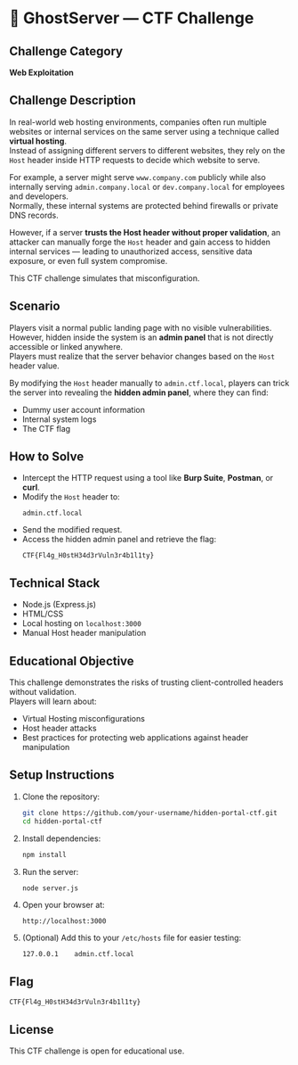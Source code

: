# 🏴 GhostServer — CTF Challenge

## Challenge Category
**Web Exploitation**

## Challenge Description
In real-world web hosting environments, companies often run multiple websites or internal services on the same server using a technique called **virtual hosting**.  
Instead of assigning different servers to different websites, they rely on the `Host` header inside HTTP requests to decide which website to serve.

For example, a server might serve `www.company.com` publicly while also internally serving `admin.company.local` or `dev.company.local` for employees and developers.  
Normally, these internal systems are protected behind firewalls or private DNS records.

However, if a server **trusts the Host header without proper validation**, an attacker can manually forge the `Host` header and gain access to hidden internal services — leading to unauthorized access, sensitive data exposure, or even full system compromise.

This CTF challenge simulates that misconfiguration.

## Scenario
Players visit a normal public landing page with no visible vulnerabilities.  
However, hidden inside the system is an **admin panel** that is not directly accessible or linked anywhere.  
Players must realize that the server behavior changes based on the `Host` header value.

By modifying the `Host` header manually to `admin.ctf.local`, players can trick the server into revealing the **hidden admin panel**, where they can find:
- Dummy user account information
- Internal system logs
- The CTF flag

## How to Solve
- Intercept the HTTP request using a tool like **Burp Suite**, **Postman**, or **curl**.
- Modify the `Host` header to:  
  ```
  admin.ctf.local
  ```
- Send the modified request.
- Access the hidden admin panel and retrieve the flag:  
  ```
  CTF{Fl4g_H0stH34d3rVuln3r4b1l1ty}
  ```

## Technical Stack
- Node.js (Express.js)
- HTML/CSS
- Local hosting on `localhost:3000`
- Manual Host header manipulation

## Educational Objective
This challenge demonstrates the risks of trusting client-controlled headers without validation.  
Players will learn about:
- Virtual Hosting misconfigurations
- Host header attacks
- Best practices for protecting web applications against header manipulation

## Setup Instructions
1. Clone the repository:
   ```bash
   git clone https://github.com/your-username/hidden-portal-ctf.git
   cd hidden-portal-ctf
   ```

2. Install dependencies:
   ```bash
   npm install
   ```

3. Run the server:
   ```bash
   node server.js
   ```

4. Open your browser at:
   ```
   http://localhost:3000
   ```

5. (Optional) Add this to your `/etc/hosts` file for easier testing:
   ```
   127.0.0.1    admin.ctf.local
   ```

## Flag
```
CTF{Fl4g_H0stH34d3rVuln3r4b1l1ty}
```


## License
This CTF challenge is open for educational use.

